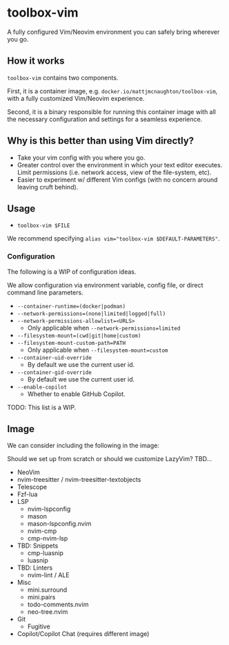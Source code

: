 # toolbox-vim

A fully configured Vim/Neovim environment you can safely bring wherever you go.


## How it works

`toolbox-vim` contains two components.

First, it is a container image, e.g. `docker.io/mattjmcnaughton/toolbox-vim`, with a fully customized Vim/Neovim experience.

Second, it is a binary responsible for running this container image with all the
necessary configuration and settings for a seamless experience.

## Why is this better than using Vim directly?

- Take your vim config with you where you go.
- Greater control over the environment in which your text editor executes. Limit
  permissions (i.e. network access, view of the file-system, etc).
- Easier to experiment w/ different Vim configs (with no concern around leaving
  cruft behind).

## Usage

- `toolbox-vim $FILE`

We recommend specifying `alias vim="toolbox-vim $DEFAULT-PARAMETERS"`.

### Configuration

The following is a WIP of configuration ideas.

We allow configuration via environment variable, config file, or direct command
line parameters.

- `--container-runtime=(docker|podman)`
- `--network-permissions=(none|limited|logged|full)`
- `--network-permissions-allowlist=<URLS>`
    - Only applicable when `--network-permissions=limited`
- `--filesystem-mount=(cwd|git|home|custom)`
- `--filesystem-mount-custom-path=PATH`
    - Only applicable when `--filesystem-mount=custom`
- `--container-uid-override`
    - By default we use the current user id.
- `--container-gid-override`
    - By default we use the current user id.
- `--enable-copilot`
    - Whether to enable GitHub Copilot.

TODO: This list is a WIP.


## Image

We can consider including the following in the image:

Should we set up from scratch or should we customize LazyVim? TBD...

- NeoVim
- nvim-treesitter / nvim-treesitter-textobjects
- Telescope
- Fzf-lua
- LSP
    - nvim-lspconfig
    - mason
    - mason-lspconfig.nvim
    - nvim-cmp
    - cmp-nvim-lsp
- TBD: Snippets
    - cmp-luasnip
    - luasnip
- TBD: Linters
    - nvim-lint / ALE
- Misc
    - mini.surround
    - mini.pairs
    - todo-comments.nvim
    - neo-tree.nvim
- Git
    - Fugitive
- Copilot/Copilot Chat (requires different image)
